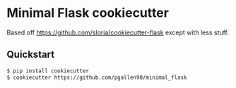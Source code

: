 # Minimal Flask cookiecutter

Based off https://github.com/sloria/cookiecutter-flask except with less stuff.


## Quickstart
```bash
$ pip install cookiecutter
$ cookiecutter https://github.com/pgallen90/minimal_flask
```
